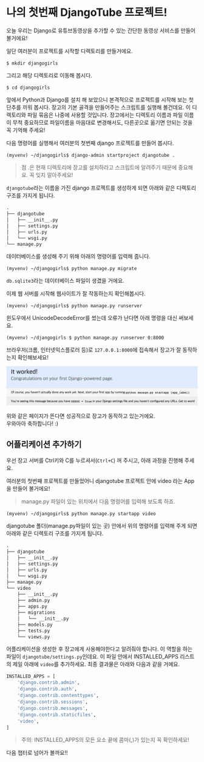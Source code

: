 # 나의 첫번째 DjangoTube 프로젝트!

오늘 우리는 Django로 유튜브동영상을 추가할 수 있는 간단한 동영상 서비스를 만들어 볼거에요!

일단 여러분이 프로젝트를 시작할 디렉토리를 만들거에요.

```
$ mkdir djangogirls 
```

그리고 해당 디렉토리로 이동해 봅시다.

```
$ cd djangogirls
```

앞에서 Python과 Django를 설치 해 보았으니 본격적으로 프로젝트를 시작해 보는 첫 단추를 끼워 봅시다. 장고의 기본 골격을 만들어주는 스크립트를 실행해 볼건데요. 이 디렉토리와 파일 묶음은 나중에 사용할 것입니다. 장고에서는 디렉토리 이름과 파일 이름이 무척 중요하므로 파일이름을 마음대로 변경해서도, 다른곳으로 옮기면 안되는 것을 꼭 기억해 주세요!

다음 명령어를 실행해서 여러분의 첫번째 django 프로젝트를 만들어 봅시다.

```
(myvenv) ~/djangogirls$ django-admin startproject djangotube .
```

> 점 .은 현재 디렉토리에 장고를 설치하라고 스크립트에 알려주기 때문에 중요해요. 꼭 잊지 말아주세요!

`djangotube`라는 이름을 가진 django 프로젝트를 생성하게 되면 아래와 같은 디렉토리 구조를 가지게 됩니다.

```
.
├── djangotube
│   ├── __init__.py
│   ├── settings.py
│   ├── urls.py
│   └── wsgi.py
└── manage.py
```

데이터베이스를 생성해 주기 위해 아래의 명령어를 입력해 줍니다.

```
(myvenv) ~/djangogirls$ python manage.py migrate
```

`db.sqlite3`라는 데이터베이스 파일이 생겼을 거에요.

이제 웹 서버를 시작해 웹사이트가 잘 작동하는지 확인해봅시다.

```
(myvenv) ~/djangogirls$ python manage.py runserver
```

윈도우에서 UnicodeDecodeError를 썼는데 오류가 난다면 아래 명령을 대신 써보세요.

```
(myvenv) ~/djangogirls $ python manage.py runserver 0:8000
```

브라우저\(크롬, 인터넷익스플로러 등\)로 `127.0.0.1:8000`에 접속해서 장고가 잘 동작하는지 확인해보세요!

![](/assets/itworks.png)

위와 같은 페이지가 뜬다면 성공적으로 장고가 동작하고 있는거에요.  
우와아아 축하합니다! :\)

## 어플리케이션 추가하기

우선 장고 서버를 Ctrl키와 C를 누르셔서\(`Ctrl+C`\) 꺼 주시고, 아래 과정을 진행해 주세요.

여러분의 첫번째 프로젝트를 만들었어니 djangotube 프로젝트 안에 video 라는 App을 만들어 볼거에요!

> manage.py 파일이 있는 위치에서 다음 명령어를 입력해 보도록 하죠.

```
(myvenv) ~/djangogirls$ python manage.py startapp video
```

djangotube 폴더\(manage.py파일이 있는 곳\) 안에서 위의 명령어를 입력해 주게 되면 아래와 같은 디렉토리 구조를 가지게 됩니다.

```
.
├── djangotube
│   ├── __init__.py
│   ├── settings.py
│   ├── urls.py
│   └── wsgi.py
├── manage.py
└── video
    ├── __init__.py
    ├── admin.py
    ├── apps.py
    ├── migrations
    │   └── __init__.py
    ├── models.py
    ├── tests.py
    └── views.py
```

어플리케이션을 생성한 후 장고에게 사용해야한다고 알려줘야 합니다. 이 역할을 하는 파일이 `djangotube/settings.py`인데요. 이 파일 안에서 INSTALLED\_APPS 리스트의 제일 아래에 `video`를 추가하세요. 최종 결과물은 아래와 다음과 같을 거에요.

```py
INSTALLED_APPS = [
    'django.contrib.admin',
    'django.contrib.auth',
    'django.contrib.contenttypes',
    'django.contrib.sessions',
    'django.contrib.messages',
    'django.contrib.staticfiles',
    'video',
]
```

> 주의: INSTALLED\_APPS의 모든 요소 끝에 콤마\(,\)가 있는지 꼭 확인하세요!

다음 챕터로 넘어가 볼까요!!

